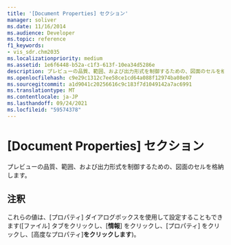 ```yaml
---
title: '[Document Properties] セクション'
manager: soliver
ms.date: 11/16/2014
ms.audience: Developer
ms.topic: reference
f1_keywords:
- vis_sdr.chm2035
ms.localizationpriority: medium
ms.assetid: 1e6f6448-b52a-c1f3-613f-10ea34d5286e
description: プレビューの品質、範囲、および出力形式を制御するための、図面のセルを格納します。
ms.openlocfilehash: c9e29c1312c7ee58ce1cd64a088f12974ba08e07
ms.sourcegitcommit: a1d9041c20256616c9c183f7d1049142a7ac6991
ms.translationtype: MT
ms.contentlocale: ja-JP
ms.lasthandoff: 09/24/2021
ms.locfileid: "59574378"
---
```

# <a name="document-properties-section"></a>[Document Properties] セクション

プレビューの品質、範囲、および出力形式を制御するための、図面のセルを格納します。
  
## <a name="remarks"></a>注釈

 これらの値は、[プロパティ] ダイアログボックスを使用して設定することもできます([ファイル] タブをクリックし、[**情報**] をクリックし、[プロパティ] をクリックし、[高度なプロパティ]**をクリックします**)。
  

